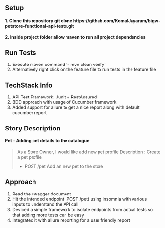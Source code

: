 <h2>Setup</h2>

<h4> 1. Clone this repository git clone https://github.com/KomalJayaram/bigw-petstore-functional-api-tests.git </h4>
<h4> 2. Inside project folder allow maven to run all project dependencies </h4>

<h2>Run Tests</h2>
<ol>
<li> Execute maven command `- mvn clean verify` </li>
<li> Alternatively right click on the feature file to run tests in the feature file</li>
</ol>

<h2>TechStack Info</h2>
<ol>
<li> API Test Framework: Junit + RestAssured</li>
<li> BDD approach with usage of Cucumber framework</li>
<li> Added support for allure to get a nice report along with default cucumber report</li>
</ol>

<h2> Story Description</h2>

  <h4> Pet - Adding pet details to the catalogue </h4>
  
 > As a Store Owner, I would like add new pet profile 
 > Description : Create a pet profile
 > * POST /pet Add an new pet to the store

  <h2> Approach </h2>

<ol>
<li> Read the swagger document</li>
<li> Hit the intended endpoint (POST /pet) using insomnia with various inputs to understand the API call</li>
<li> Deviced a simple framework to isolate endpoints from actual tests so that adding more tests can be easy</li>
<li> Integrated it with allure reporting for a user friendly report</li>
</ol>
  

